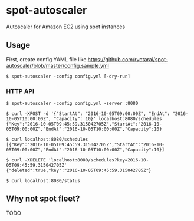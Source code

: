 # spot-autoscaler

Autoscaler for Amazon EC2 using spot instances


## Usage

First, create config YAML file like https://github.com/ryotarai/spot-autoscaler/blob/master/config.sample.yml

```
$ spot-autoscaler -config config.yml [-dry-run]
```

### HTTP API

```
$ spot-autoscaler -config config.yml -server :8080
```

```
$ curl -XPOST -d '{"StartAt": "2016-10-05T09:00:00Z", "EndAt": "2016-10-05T10:00:00Z", "Capacity": 10}' localhost:8080/schedules
{"Key":"2016-10-05T09:45:59.315042705Z","StartAt":"2016-10-05T09:00:00Z","EndAt":"2016-10-05T10:00:00Z","Capacity":10}

$ curl localhost:8080/schedules
[{"Key":"2016-10-05T09:45:59.315042705Z","StartAt":"2016-10-05T09:00:00Z","EndAt":"2016-10-05T10:00:00Z","Capacity":10}]

$ curl -XDELETE 'localhost:8080/schedules?key=2016-10-05T09:45:59.315042705Z'
{"deleted":true,"key":"2016-10-05T09:45:59.315042705Z"}

$ curl localhost:8080/status
```

## Why not spot fleet?

TODO
